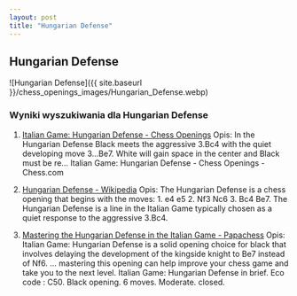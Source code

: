 ```yaml
---
layout: post
title: "Hungarian Defense"
---
```


## Hungarian Defense
![Hungarian Defense]({{ site.baseurl }}/chess_openings_images/Hungarian_Defense.webp)

### Wyniki wyszukiwania dla Hungarian Defense
1. [Italian Game: Hungarian Defense - Chess Openings](https://www.chess.com/openings/Italian-Game-Hungarian-Defense)
   Opis: In the Hungarian Defense Black meets the aggressive 3.Bc4 with the quiet developing move 3...Be7. White will gain space in the center and Black must be re... Italian Game: Hungarian Defense - Chess Openings - Chess.com

2. [Hungarian Defense - Wikipedia](https://en.wikipedia.org/wiki/Hungarian_Defense)
   Opis: The Hungarian Defense is a chess opening that begins with the moves: 1. e4 e5 2. Nf3 Nc6 3. Bc4 Be7. The Hungarian Defense is a line in the Italian Game typically chosen as a quiet response to the aggressive 3.Bc4.

3. [Mastering the Hungarian Defense in the Italian Game - Papachess](https://papachess.com/openings/italian-game-hungarian-defense)
   Opis: Italian Game: Hungarian Defense is a solid opening choice for black that involves delaying the development of the kingside knight to Be7 instead of Nf6. ... mastering this opening can help improve your chess game and take you to the next level. Italian Game: Hungarian Defense in brief. Eco code : C50. Black opening. 6 moves. Moderate. closed.
